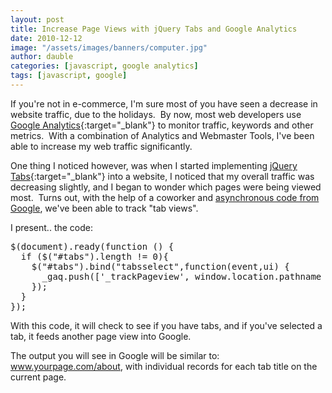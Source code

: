 ```yaml
---
layout: post
title: Increase Page Views with jQuery Tabs and Google Analytics
date: 2010-12-12
image: "/assets/images/banners/computer.jpg"
author: dauble
categories: [javascript, google analytics]
tags: [javascript, google]
---
```

If you're not in e-commerce, I'm sure most of you have seen a decrease in website traffic, due to the holidays.  By now, most web developers use [Google Analytics](http://www.google.com/analytics){:target="_blank"} to monitor traffic, keywords and other metrics.  With a combination of Analytics and Webmaster Tools, I've been able to increase my web traffic significantly.

One thing I noticed however, was when I started implementing [jQuery Tabs](http://jqueryui.com/demos/tabs/){:target="_blank"} into a website, I noticed that my overall traffic was decreasing slightly, and I began to wonder which pages were being viewed most.  Turns out, with the help of a coworker and <a href="http://code.google.com/apis/analytics/docs/tracking/asyncTracking.html">asynchronous code from Google</a>, we've been able to track "tab views".

I present.. the code:

<pre>
$(document).ready(function () {
  if ($("#tabs").length != 0){
    $("#tabs").bind("tabsselect",function(event,ui) {
      _gaq.push(['_trackPageview', window.location.pathname + '/' + ui.tab.innerHTML]);
    });
  }
});
</pre>

With this code, it will check to see if you have tabs, and if you've selected a tab, it feeds another page view into Google.

The output you will see in Google will be similar to: www.yourpage.com/about, with individual records for each tab title on the current page.